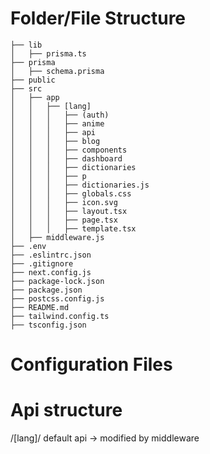 # Folder/File Structure

```
├── lib
│   ├── prisma.ts
├── prisma
│   ├── schema.prisma
├── public
├── src
│   ├── app
│   │   ├── [lang]
│   │   │   ├── (auth)
│   │   │   ├── anime
│   │   │   ├── api
│   │   │   ├── blog
│   │   │   ├── components
│   │   │   ├── dashboard
│   │   │   ├── dictionaries
│   │   │   ├── p
│   │   │   ├── dictionaries.js
│   │   │   ├── globals.css
│   │   │   ├── icon.svg
│   │   │   ├── layout.tsx
│   │   │   ├── page.tsx
│   │   │   ├── template.tsx
│   ├── middleware.js
├── .env
├── .eslintrc.json
├── .gitignore
├── next.config.js
├── package-lock.json
├── package.json
├── postcss.config.js
├── README.md
├── tailwind.config.ts
├── tsconfig.json
```

# Configuration Files

##

# Api structure

/[lang]/ default api -> modified by middleware

